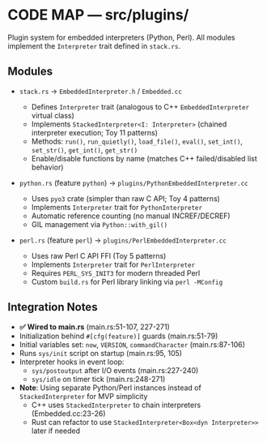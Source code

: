 # CODE MAP — src/plugins/

Plugin system for embedded interpreters (Python, Perl). All modules implement the `Interpreter` trait defined in `stack.rs`.

## Modules

- `stack.rs` → `EmbeddedInterpreter.h` / `Embedded.cc`
  - Defines `Interpreter` trait (analogous to C++ `EmbeddedInterpreter` virtual class)
  - Implements `StackedInterpreter<I: Interpreter>` (chained interpreter execution; Toy 11 patterns)
  - Methods: `run()`, `run_quietly()`, `load_file()`, `eval()`, `set_int()`, `set_str()`, `get_int()`, `get_str()`
  - Enable/disable functions by name (matches C++ failed/disabled list behavior)

- `python.rs` (feature `python`) → `plugins/PythonEmbeddedInterpreter.cc`
  - Uses `pyo3` crate (simpler than raw C API; Toy 4 patterns)
  - Implements `Interpreter` trait for `PythonInterpreter`
  - Automatic reference counting (no manual INCREF/DECREF)
  - GIL management via `Python::with_gil()`

- `perl.rs` (feature `perl`) → `plugins/PerlEmbeddedInterpreter.cc`
  - Uses raw Perl C API FFI (Toy 5 patterns)
  - Implements `Interpreter` trait for `PerlInterpreter`
  - Requires `PERL_SYS_INIT3` for modern threaded Perl
  - Custom `build.rs` for Perl library linking via `perl -MConfig`

## Integration Notes

- **✅ Wired to main.rs** (main.rs:51-107, 227-271)
- Initialization behind `#[cfg(feature)]` guards (main.rs:51-79)
- Initial variables set: `now`, `VERSION`, `commandCharacter` (main.rs:87-106)
- Runs `sys/init` script on startup (main.rs:95, 105)
- Interpreter hooks in event loop:
  - `sys/postoutput` after I/O events (main.rs:227-240)
  - `sys/idle` on timer tick (main.rs:248-271)
- **Note**: Using separate Python/Perl instances instead of `StackedInterpreter` for MVP simplicity
  - C++ uses `StackedInterpreter` to chain interpreters (Embedded.cc:23-26)
  - Rust can refactor to use `StackedInterpreter<Box<dyn Interpreter>>` later if needed
